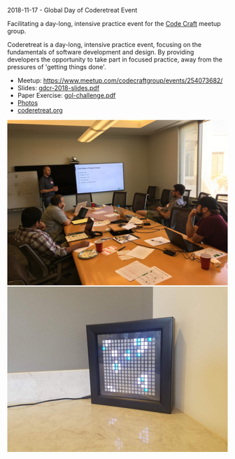 2018-11-17 - Global Day of Coderetreat Event

Facilitating a day-long, intensive practice event for the [Code Craft](https://www.meetup.com/codecraftgroup) meetup group.

Coderetreat is a day-long, intensive practice event, focusing on the fundamentals of software development and design. By providing developers the opportunity to take part in focused practice, away from the pressures of 'getting things done'.

* Meetup: https://www.meetup.com/codecraftgroup/events/254073682/
* Slides: [gdcr-2018-slides.pdf](gdcr-2018-slides.pdf)
* Paper Exercise: [gol-challenge.pdf](gol-challenge.pdf)
* [Photos](photos)
* [coderetreat.org](https://www.coderetreat.org/)

![four-rules](https://github.com/pdt256/talks/raw/master/2018-11-17-gdcr-event/photos/four-rules.jpg)
![gol-led](https://github.com/pdt256/talks/raw/master/2018-11-17-gdcr-event/photos/gol-led.jpg)
